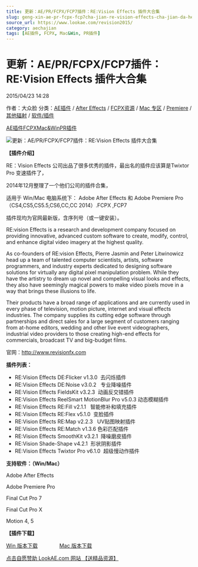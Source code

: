 ```yaml
---
title: 更新：AE/PR/FCPX/FCP7插件：RE:Vision Effects 插件大合集
slug: geng-xin-ae-pr-fcpx-fcp7cha-jian-re-vision-effects-cha-jian-da-he-ji
source_url: https://www.lookae.com/revision2015/
category: aechajian
tags: [AE插件, FCPX, Mac&Win, PR插件]
---
```

# 更新：AE/PR/FCPX/FCP7插件：RE:Vision Effects 插件大合集

2015/04/23 14:28

作者：大众脸
分类：[AE插件](https://www.lookae.com/after-effects/aechajian/) / [After Effects](https://www.lookae.com/after-effects/) / [FCPX资源](https://www.lookae.com/fcpx/) / [Mac 专区](https://www.lookae.com/mac-osx/) / [Premiere](https://www.lookae.com/qitarjcj/premierezy/) / [其他辐射](https://www.lookae.com/others/) / [软件/插件](https://www.lookae.com/qitarjcj/)

[AE插件](https://www.lookae.com/tag/ae%e6%8f%92%e4%bb%b6/)[FCPX](https://www.lookae.com/tag/fcpx/)[Mac&Win](https://www.lookae.com/tag/macwin/)[PR插件](https://www.lookae.com/tag/pr%e6%8f%92%e4%bb%b6/)

![更新：AE/PR/FCPX/FCP7插件：RE:Vision Effects 插件大合集](https://www.lookae.com/wp-content/uploads/2014/06/REVisionFX.jpg "更新：AE/PR/FCPX/FCP7插件：RE:Vision Effects 插件大合集-LookAE.com")

**【插件介绍】**

RE：Vision Effects 公司出品了很多优秀的插件，最出名的插件应该算是Twixtor Pro 变速插件了，

2014年12月整理了一个他们公司的插件合集，

适用于 Win/Mac 电脑系统下： Adobe After Effects 和 Adobe Premiere Pro （CS4,CS5,CS5.5,CS6,CC,CC 2014）.FCPX ,FCP7

插件现均为官网最新版，含序列号（或一键安装）。

RE:vision Effects is a research and development company focused on providing innovative, advanced custom software to create, modify, control, and enhance digital video imagery at the highest quality.

As co-founders of RE:vision Effects, Pierre Jasmin and Peter Litwinowicz head up a team of talented computer scientists, artists, software programmers, and industry experts dedicated to designing software solutions for virtually any digital pixel manipulation problem. While they have the artistry to dream up novel and compelling visual looks and effects, they also have seemingly magical powers to make video pixels move in a way that brings these illusions to life.

Their products have a broad range of applications and are currently used in every phase of television, motion picture, internet and visual effects industries. The company supplies its cutting edge software through partnerships and direct sales for a large segment of customers ranging from at-home editors, wedding and other live event videographers, industrial video providers to those creating high-end effects for commercials, broadcast TV and big-budget films.

官网：http://www.revisionfx.com

**插件列表：**

* RE:Vision Effects DE:Flicker v1.3.0  去闪烁插件
* RE:Vision Effects DE:Noise v3.0.2   专业降噪插件
* RE:Vision Effects FieldsKit v3.2.3  动画反交错插件
* RE:Vision Effects ReelSmart MotionBlur Pro v5.0.3 动态模糊插件
* RE:Vision Effects RE:Fill v2.1.1   智能修补和填充插件
* RE:Vision Effects RE:Flex v5.1.0  变脸插件
* RE:Vision Effects RE:Map v2.2.3   UV贴图映射插件
* RE:Vision Effects RE:Match v1.3.6 色彩匹配插件
* RE:Vision Effects SmoothKit v3.2.1  降噪磨皮插件
* RE:Vision Shade-Shape v4.2.1  形状阴影插件
* RE:Vision Effects Twixtor Pro v6.1.0  超级慢动作插件

**支持软件：（Win/Mac）**

Adobe After Effects

Adobe Premiere Pro

Final Cut Pro 7

Final Cut Pro X

Motion 4, 5

**【插件下载】**

[Win 版本下载](https://www.400gb.com/file/91231325)               [Mac 版本下载](https://www.lookae.com/revision2014/)

[点击自愿赞助 LookAE.com 网站 【送精品资源】](https://www.lookae.com/sponsor/)
